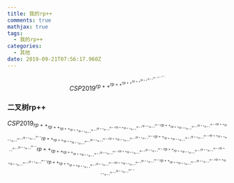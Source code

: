 ```yaml
---
title: 我的rp++
comments: true
mathjax: true
tags:
  - 我的rp++
categories:
  - 其他
date: 2019-09-21T07:56:17.960Z
---
```

$$ 
CSP2019^{rp++^{rp++^{rp++^{rp++^{rp++^{rp++^{rp++^{rp++^{rp++}}}}}}}}} 
$$
### 二叉树rp++
$$ 
CSP2019_{rp++_{rp++_{rp++_{rp++_{rp++_{rp++}^{rp++}}^{rp++_{rp++}^{rp++}}}^{rp++_{rp++_{rp++}^{rp++}}^{rp++_{rp++}^{rp++}}}}^{rp++_{rp++_{rp++_{rp++}^{rp++}}^{rp++_{rp++}^{rp++}}}^{rp++_{rp++_{rp++}^{rp++}}^{rp++_{rp++}^{rp++}}}}}^{rp++_{rp++_{rp++_{rp++_{rp++}^{rp++}}^{rp++_{rp++}^{rp++}}}^{rp++_{rp++_{rp++}^{rp++}}^{rp++_{rp++}^{rp++}}}}^{rp++_{rp++_{rp++_{rp++}^{rp++}}^{rp++_{rp++}^{rp++}}}^{rp++_{rp++_{rp++}^{rp++}}^{rp++_{rp++}^{rp++}}}}}}^{rp++_{rp++_{rp++_{rp++_{rp++_{rp++}^{rp++}}^{rp++_{rp++}^{rp++}}}^{rp++_{rp++_{rp++}^{rp++}}^{rp++_{rp++}^{rp++}}}}^{rp++_{rp++_{rp++_{rp++}^{rp++}}^{rp++_{rp++}^{rp++}}}^{rp++_{rp++_{rp++}^{rp++}}^{rp++_{rp++}^{rp++}}}}}^{rp++_{rp++_{rp++_{rp++_{rp++}^{rp++}}^{rp++_{rp++}^{rp++}}}^{rp++_{rp++_{rp++}^{rp++}}^{rp++_{rp++}^{rp++}}}}^{rp++_{rp++_{rp++_{rp++}^{rp++}}^{rp++_{rp++}^{rp++}}}^{rp++_{rp++_{rp++}^{rp++}}^{rp++_{rp++}^{rp++}}}}}} 
$$
